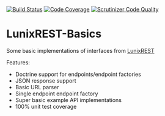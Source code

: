 [![Build Status](https://travis-ci.org/johnvandeweghe/LunixREST-Basics.svg?branch=master)](https://travis-ci.org/johnvandeweghe/LunixREST-Basics) [![Code Coverage](https://scrutinizer-ci.com/g/johnvandeweghe/LunixREST-Basics/badges/coverage.png?b=master)](https://scrutinizer-ci.com/g/johnvandeweghe/LunixREST-Basics/?branch=master) [![Scrutinizer Code Quality](https://scrutinizer-ci.com/g/johnvandeweghe/LunixREST-Basics/badges/quality-score.png?b=master)](https://scrutinizer-ci.com/g/johnvandeweghe/LunixREST-Basics/?branch=master)

# LunixREST-Basics
Some basic implementations of interfaces from [LunixREST](https://github.com/johnvandeweghe/LunixREST)

Features:
* Doctrine support for endpoints/endpoint factories
* JSON response support
* Basic URL parser
* Single endpoint endpoint factory
* Super basic example API implementations
* 100% unit test coverage
